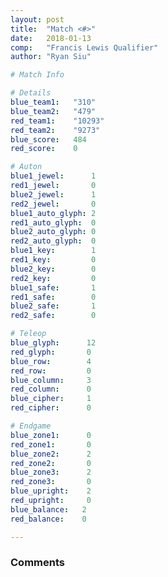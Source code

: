 ```yaml
---
layout: post
title:  "Match <#>"
date:   2018-01-13
comp:   "Francis Lewis Qualifier"
author: "Ryan Siu"

# Match Info

# Details
blue_team1:   "310"
blue_team2:   "479"
red_team1:    "10293"
red_team2:    "9273"
blue_score:   484
red_score:    0

# Auton
blue1_jewel:      1
red1_jewel:       0
blue2_jewel:      1
red2_jewel:       0
blue1_auto_glyph: 2
red1_auto_glyph:  0
blue2_auto_glyph: 0
red2_auto_glyph:  0
blue1_key:        1
red1_key:         0
blue2_key:        0
red2_key:         0
blue1_safe:       1
red1_safe:        0
blue2_safe:       1
red2_safe:        0

# Teleop
blue_glyph:      12
red_glyph:       0
blue_row:        4
red_row:         0
blue_column:     3
red_column:      0
blue_cipher:     1
red_cipher:      0

# Endgame
blue_zone1:      0
red_zone1:       0
blue_zone2:      2
red_zone2:       0
blue_zone3:      2
red_zone3:       0
blue_upright:    2
red_upright:     0
blue_balance:   2
red_balance:    0

---
```


### Comments
